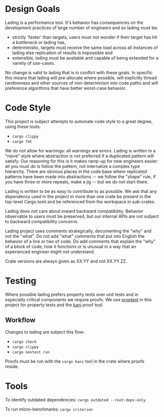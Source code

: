 # Design Goals

Lading is a performance tool. It's behavior has consequences on the development
practices of large number of engineers and so lading must be:

* strictly 'faster' than targets, users must not wonder if their target has hit
  a bottleneck or lading has,
* deterministic, targets must receive the same load across all instances of
  lading else replication of results is impossible and
* extensible, lading must be available and capable of being extended for a
  variety of use-cases.

No change is valid to lading that is in conflict with these goals. In specific
this means that lading will pre-allocate where possible, will explicitly thread
randomness and other sources of non-determinism into code paths and will
preference algorithms that have better worst-case behavior.

# Code Style

This project is subject attempts to automate code style to a great degree, using
these tools:

* `cargo clippy`
* `cargo fmt`

We do not allow for warnings: all warnings are errors. Lading is written in a
"naive" style where abstraction is not preferred if a duplicated pattern will
satisfy. Our reasoning for this is it makes ramp-up for new engineers easier:
all you must do is follow the pattern, not internalize a complex type
hierarchy. There are obvious places in the code base where replicated patterns
have been made into abstractions -- we follow the "shape" rule, if you have
three or more repeats, make a jig -- but we do not start there.

Lading is written to be as easy to contribute to as possible. We ask that any
dependency used in the project in more than one crate be present in the
top-level Cargo.toml and be referenced from the workspace in sub-crates.

Lading does not care about inward backward compatibility. Behavior observable to
users must be preserved, but our internal APIs are not subject to backward
compatibility concerns.

Lading project uses comments strategically, documenting the "why" and not the
"what". Do not add "what" comments that put into English the behavior of a line
or two of code. Do add comments that explain the "why" of a block of code, how
it functions or is unusual in a way that an experienced engineer might not
understand.

Crate versions are always given as XX.YY and not XX.YY.ZZ.

# Testing

Where possible lading prefers property tests over unit tests and in especially
critical components we require proofs. We use
[proptest](https://github.com/proptest-rs/proptest) in this project for property
tests and the [kani](https://github.com/model-checking/kani) proof tool.

## Workflow

Changes to lading are subject this flow:

* `cargo check`
* `cargo clippy`
* `cargo nextest run`

Proofs must be run with the `cargo kani` tool in the crate where proofs reside.


# Tools

To identify outdated dependencies: `cargo outdated --root-deps-only`.

To run micro-benchmarks: `cargo criterion`
